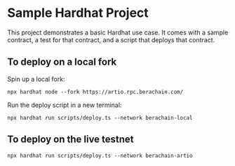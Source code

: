 # Sample Hardhat Project

This project demonstrates a basic Hardhat use case. It comes with a sample contract, a test for that contract, and a
script that deploys that contract.

## To deploy on a local fork

Spin up a local fork:

```shell
npx hardhat node --fork https://artio.rpc.berachain.com/
```

Run the deploy script in a new terminal:

```shell
npx hardhat run scripts/deploy.ts --network berachain-local
```

## To deploy on the live testnet

```shell
npx hardhat run scripts/deploy.ts --network berachain-artio
```
